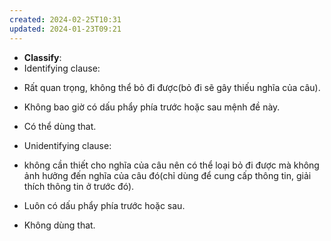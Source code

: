 ```yaml
---
created: 2024-02-25T10:31
updated: 2024-01-23T09:21
---
```

- **Classify**:
- Identifying clause:

+ Rất quan trọng, không thể bỏ đi được(bỏ đi sẽ gây thiếu nghĩa của câu).

+ Không bao giờ có dấu phẩy phía trước hoặc sau mệnh đề này.

+ Có thể dùng that.

- Unidentifying clause:

+ không cần thiết cho nghĩa của câu nên có thể loại bỏ đi được mà không ảnh hưởng đến nghĩa của câu đó(chỉ dùng để cung cấp thông tin, giải thích thông tin ở trước đó).

+ Luôn có dấu phẩy phía trước hoặc sau.

+ Không dùng that.